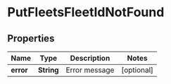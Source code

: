 
# PutFleetsFleetIdNotFound

## Properties
Name | Type | Description | Notes
------------ | ------------- | ------------- | -------------
**error** | **String** | Error message |  [optional]



